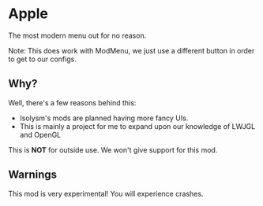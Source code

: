 # Apple
The most modern menu out for no reason.

Note: This does work with ModMenu, we just use a different button in order to get to our configs.

## Why?
Well, there's a few reasons behind this:

* Isolysm's mods are planned having more fancy UIs.
* This is mainly a project for me to expand upon our knowledge of LWJGL and OpenGL

This is **NOT** for outside use. We won't give support for this mod. 

## Warnings
This mod is very experimental! You will experience crashes. 
